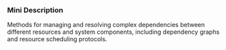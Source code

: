 ### Mini Description

Methods for managing and resolving complex dependencies between different resources and system components, including dependency graphs and resource scheduling protocols.
